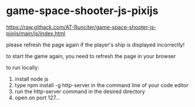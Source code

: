 # game-space-shooter-js-pixijs

https://raw.githack.com/AT-Runciter/game-space-shooter-js-pixijs/main/js/index.html

please refresh the page again if the player's ship is displayed incorrectly!

to start the game again, you need to refresh the page in your browser

to run locally:
1) install node js
2) type npm install -g http-server in the command line of your code editor
3) run the http-server command in the desired directory
4) open on port 127...

